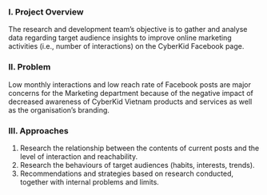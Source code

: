 
### I. Project Overview 
The research and development team’s objective is to gather and analyse data regarding target audience insights to improve online marketing activities (i.e., number of interactions) on the CyberKid Facebook page.

### II. Problem
Low monthly interactions and low reach rate of Facebook posts are major concerns for the Marketing department because of the negative impact of decreased awareness of CyberKid Vietnam products and services as well as the organisation’s branding.

### III. Approaches 
1. Research the relationship between the contents of current posts and the level of interaction and reachability. 
2. Research the behaviours of target audiences (habits, interests, trends).
3. Recommendations and strategies based on research conducted, together with internal problems and limits.

